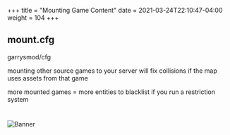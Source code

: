 +++
title = "Mounting Game Content"
date =  2021-03-24T22:10:47-04:00
weight = 104
+++

## mount.cfg
garrysmod/cfg

mounting other source games to your server will fix collisions if the map uses assets from that game

more mounted games = more entities to blacklist if you run a restriction system


#
![Banner](/images/fishy.gif)